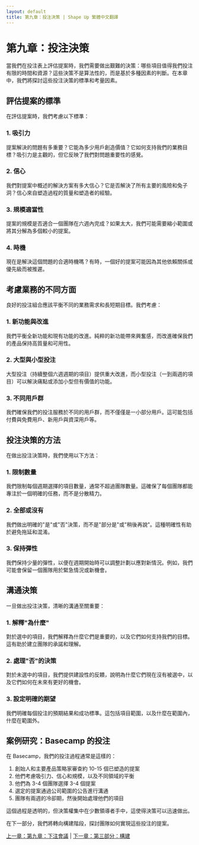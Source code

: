 ```yaml
---
layout: default
title: 第九章：投注決策 | Shape Up 繁體中文翻譯
---
```


# 第九章：投注決策

當我們在投注表上評估提案時，我們需要做出艱難的決策：哪些項目值得我們投注有限的時間和資源？這些決策不是算法性的，而是基於多種因素的判斷。在本章中，我們將探討這些投注決策的標準和考量因素。

## 評估提案的標準

在評估提案時，我們考慮以下標準：

### 1. 吸引力

提案解決的問題有多重要？它能為多少用戶創造價值？它如何支持我們的業務目標？吸引力是主觀的，但它反映了我們對問題重要性的感覺。

### 2. 信心

我們對提案中概述的解決方案有多大信心？它是否解決了所有主要的風險和兔子洞？信心來自塑造過程的質量和塑造者的經驗。

### 3. 規模適當性

提案的規模是否適合一個團隊在六週內完成？如果太大，我們可能需要縮小範圍或將其分解為多個較小的提案。

### 4. 時機

現在是解決這個問題的合適時機嗎？有時，一個好的提案可能因為其他依賴關係或優先級而被推遲。

## 考慮業務的不同方面

良好的投注組合應該平衡不同的業務需求和長短期目標。我們考慮：

### 1. 新功能與改進

我們平衡全新功能和現有功能的改進。純粹的新功能帶來興奮感，而改進確保我們的產品保持高質量和可用性。

### 2. 大型與小型投注

大型投注（持續整個六週週期的項目）提供重大改進，而小型投注（一到兩週的項目）可以解決痛點或添加小型但有價值的功能。

### 3. 不同用戶群

我們確保我們的投注服務於不同的用戶群，而不僅僅是一小部分用戶。這可能包括付費與免費用戶、新用戶與資深用戶等。

## 投注決策的方法

在做出投注決策時，我們使用以下方法：

### 1. 限制數量

我們限制每個週期選擇的項目數量，通常不超過團隊數量。這確保了每個團隊都能專注於一個明確的任務，而不是分散精力。

### 2. 全部或沒有

我們做出明確的"是"或"否"決策，而不是"部分是"或"稍後再說"。這種明確性有助於避免拖延和混淆。

### 3. 保持彈性

我們保持少量的彈性，以便在週期開始時可以調整計劃以應對新情況。例如，我們可能會保留一個團隊用於緊急情況或新機會。

## 溝通決策

一旦做出投注決策，清晰的溝通至關重要：

### 1. 解釋"為什麼"

對於選中的項目，我們解釋為什麼它們是重要的，以及它們如何支持我們的目標。這有助於建立團隊的承諾和理解。

### 2. 處理"否"的決策

對於未選中的項目，我們提供建設性的反饋，說明為什麼它們現在沒有被選中，以及它們如何在未來有更好的機會。

### 3. 設定明確的期望

我們明確每個投注的預期結果和成功標準。這包括項目範圍，以及什麼在範圍內，什麼在範圍外。

## 案例研究：Basecamp 的投注

在 Basecamp，我們的投注過程通常是這樣的：

1. 創始人和主要產品策略家審查約 10-15 個已塑造的提案
2. 他們考慮吸引力、信心和規模，以及不同領域的平衡
3. 他們為 3-4 個團隊選擇 3-4 個提案
4. 選定的提案通過公司範圍的公告進行溝通
5. 團隊有兩週的冷卻期，然後開始處理他們的項目

這個過程是透明的，但決策權集中在少數領導者手中，這使得決策可以迅速做出。

在下一部分，我們將轉向構建階段，探討團隊如何實現這些投注的提案。

[上一章：第九章：下注會議](./09-betting-table.html) | [下一章：第三部分：構建](./11-part3.html) 